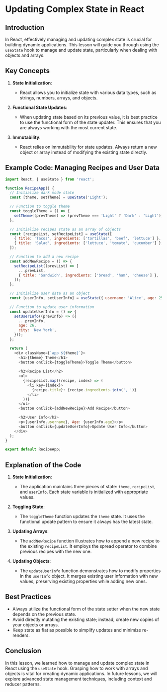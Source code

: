 # Updating Complex State in React

## Introduction

In React, effectively managing and updating complex state is crucial for building dynamic applications. This lesson will guide you through using the `useState` hook to manage and update state, particularly when dealing with objects and arrays.

## Key Concepts

1. **State Initialization**: 
   - React allows you to initialize state with various data types, such as strings, numbers, arrays, and objects.

2. **Functional State Updates**:
   - When updating state based on its previous value, it is best practice to use the functional form of the state updater. This ensures that you are always working with the most current state.

3. **Immutability**:
   - React relies on immutability for state updates. Always return a new object or array instead of modifying the existing state directly.

## Example Code: Managing Recipes and User Data

```javascript
import React, { useState } from 'react';

function RecipeApp() {
  // Initialize dark mode state
  const [theme, setTheme] = useState('Light');

  // Function to toggle theme
  const toggleTheme = () => {
    setTheme((prevTheme) => (prevTheme === 'Light' ? 'Dark' : 'Light'));
  };

  // Initialize recipes state as an array of objects
  const [recipeList, setRecipeList] = useState([
    { title: 'Tacos', ingredients: ['tortillas', 'beef', 'lettuce'] },
    { title: 'Salad', ingredients: ['lettuce', 'tomato', 'cucumber'] },
  ]);

  // Function to add a new recipe
  const addNewRecipe = () => {
    setRecipeList((prevList) => [
      ...prevList,
      { title: 'Sandwich', ingredients: ['bread', 'ham', 'cheese'] },
    ]);
  };

  // Initialize user data as an object
  const [userInfo, setUserInfo] = useState({ username: 'Alice', age: 25 });

  // Function to update user information
  const updateUserInfo = () => {
    setUserInfo((prevInfo) => ({
      ...prevInfo,
      age: 26,
      city: 'New York',
    }));
  };

  return (
    <div className={`app ${theme}`}>
      <h1>{theme} Theme</h1>
      <button onClick={toggleTheme}>Toggle Theme</button>
      
      <h2>Recipe List</h2>
      <ul>
        {recipeList.map((recipe, index) => (
          <li key={index}>
            {recipe.title}: {recipe.ingredients.join(', ')}
          </li>
        ))}
      </ul>
      <button onClick={addNewRecipe}>Add Recipe</button>

      <h2>User Info</h2>
      <p>{userInfo.username}, Age: {userInfo.age}</p>
      <button onClick={updateUserInfo}>Update User Info</button>
    </div>
  );
}

export default RecipeApp;
```

## Explanation of the Code

1. **State Initialization**:
   - The application maintains three pieces of state: `theme`, `recipeList`, and `userInfo`. Each state variable is initialized with appropriate values.

2. **Toggling State**:
   - The `toggleTheme` function updates the `theme` state. It uses the functional update pattern to ensure it always has the latest state.

3. **Updating Arrays**:
   - The `addNewRecipe` function illustrates how to append a new recipe to the existing `recipeList`. It employs the spread operator to combine previous recipes with the new one.

4. **Updating Objects**:
   - The `updateUserInfo` function demonstrates how to modify properties in the `userInfo` object. It merges existing user information with new values, preserving existing properties while adding new ones.

## Best Practices

- Always utilize the functional form of the state setter when the new state depends on the previous state.
- Avoid directly mutating the existing state; instead, create new copies of your objects or arrays.
- Keep state as flat as possible to simplify updates and minimize re-renders.

## Conclusion

In this lesson, we learned how to manage and update complex state in React using the `useState` hook. Grasping how to work with arrays and objects is vital for creating dynamic applications. In future lessons, we will explore advanced state management techniques, including context and reducer patterns.